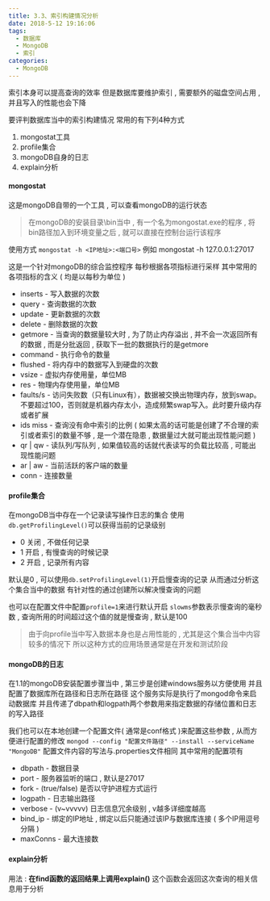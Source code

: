 ```yaml
---
title: 3.3、索引构建情况分析
date: 2018-5-12 19:16:06
tags: 
  - 数据库
  - MongoDB
  - 索引
categories: 
  - MongoDB
---
```


索引本身可以提高查询的效率
但是数据库要维护索引 , 需要额外的磁盘空间占用 , 并且写入的性能也会下降
<!-- more -->
要评判数据库当中的索引构建情况
常用的有下列4种方式
1. mongostat工具
2. profile集合
3. mongoDB自身的日志
4. explain分析

#### mongostat
这是mongoDB自带的一个工具 , 可以查看mongoDB的运行状态
> 在mongoDB的安装目录\bin当中 , 有一个名为mongostat.exe的程序 , 将bin路径加入到环境变量之后 , 就可以直接在控制台运行该程序

使用方式
`mongostat -h <IP地址>:<端口号>`
例如
mongostat -h 127.0.0.1:27017

这是一个针对mongoDB的综合监控程序
每秒根据各项指标进行采样
其中常用的各项指标的含义 ( 均是以每秒为单位 )
+ inserts - 写入数据的次数
+ query - 查询数据的次数
+ update - 更新数据的次数
+ delete - 删除数据的次数
+ getmore - 当查询的数据量较大时 , 为了防止内存溢出 , 并不会一次返回所有的数据 , 而是分批返回 , 获取下一批的数据执行的是getmore
+ command - 执行命令的数量
+ flushed - 将内存中的数据写入到硬盘的次数
+ vsize - 虚拟内存使用量，单位MB
+ res - 物理内存使用量，单位MB
+ faults/s - 访问失败数（只有Linux有），数据被交换出物理内存，放到swap。不要超过100，否则就是机器内存太小，造成频繁swap写入。此时要升级内存或者扩展
+ ids miss - 查询没有命中索引的比例 ( 如果太高的话可能是创建了不合理的索引或者索引的数量不够 , 是一个潜在隐患 , 数据量过大就可能出现性能问题 )
+ qr | qw - 读队列/写队列 , 如果值较高的话就代表读写的负载比较高 , 可能出现性能问题
+ ar | aw - 当前活跃的客户端的数量
+ conn - 连接数量

#### profile集合
在mongoDB当中存在一个记录读写操作日志的集合
使用`db.getProfilingLevel()`可以获得当前的记录级别
+ 0 关闭 , 不做任何记录
+ 1 开启 , 有慢查询的时候记录
+ 2 开启 , 记录所有内容

默认是0 , 可以使用`db.setProfilingLevel(1)`开启慢查询的记录
从而通过分析这个集合当中的数据
有针对性的通过创建所以解决慢查询的问题

也可以在配置文件中配置`profile=1`来进行默认开启
`slowms`参数表示慢查询的毫秒数 , 查询所用的时间超过这个值的就是慢查询 , 默认是100

> 由于向profile当中写入数据本身也是占用性能的 , 尤其是这个集合当中内容较多的情况下
> 所以这种方式的应用场景通常是在开发和测试阶段

#### mongoDB的日志
在1.1的mongoDB安装配置步骤当中 , 第三步是创建windows服务以方便使用
并且配置了数据库所在路径和日志所在路径
这个服务实际是执行了mongod命令来启动数据库
并且传递了dbpath和logpath两个参数用来指定数据的存储位置和日志的写入路径

我们也可以在本地创建一个配置文件( 通常是conf格式 )来配置这些参数 , 从而方便进行配置的修改
`mongod --config "配置文件路径" --install --serviceName "MongoDB"`
配置文件内容的写法与.properties文件相同
其中常用的配置项有
+ dbpath - 数据目录
+ port - 服务器监听的端口 , 默认是27017
+ fork - (true/false) 是否以守护进程方式运行
+ logpath - 日志输出路径
+ verbose - (v~vvvvv) 日志信息冗余级别 , v越多详细度越高
+ bind_ip - 绑定的IP地址 , 绑定以后只能通过该IP与数据库连接 ( 多个IP用逗号分隔 )
+ maxConns - 最大连接数

#### explain分析
用法 : **在find函数的返回结果上调用explain()**
这个函数会返回这次查询的相关信息用于分析

